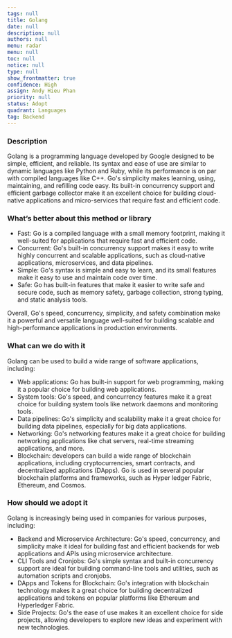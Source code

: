 ```yaml
---
tags: null
title: Golang
date: null
description: null
authors: null
menu: radar
menu: null
toc: null
notice: null
type: null
show_frontmatter: true
confidence: High
assign: Andy Hieu Phan
priority: null
status: Adopt
quadrant: Languages
tag: Backend
---
```


<!-- table_of_contents a9e5e342-3543-4061-b660-32508b5b237e -->

### Description

Golang is a programming language developed by Google designed to be simple, efficient, and reliable. Its syntax and ease of use are similar to dynamic languages like Python and Ruby, while its performance is on par with compiled languages like C++. Go's simplicity makes learning, using, maintaining, and refilling code easy. Its built-in concurrency support and efficient garbage collector make it an excellent choice for building cloud-native applications and micro-services that require fast and efficient code.

### What’s better about this method or library

* Fast: Go is a compiled language with a small memory footprint, making it well-suited for applications that require fast and efficient code.
* Concurrent: Go's built-in concurrency support makes it easy to write highly concurrent and scalable applications, such as cloud-native applications, microservices, and data pipelines.
* Simple: Go's syntax is simple and easy to learn, and its small features make it easy to use and maintain code over time.
* Safe: Go has built-in features that make it easier to write safe and secure code, such as memory safety, garbage collection, strong typing, and static analysis tools.

Overall, Go's speed, concurrency, simplicity, and safety combination make it a powerful and versatile language well-suited for building scalable and high-performance applications in production environments.

### What can we do with it

Golang can be used to build a wide range of software applications, including:

* Web applications: Go has built-in support for web programming, making it a popular choice for building web applications.
* System tools: Go's speed, and concurrency features make it a great choice for building system tools like network daemons and monitoring tools.
* Data pipelines: Go's simplicity and scalability make it a great choice for building data pipelines, especially for big data applications.
* Networking: Go's networking features make it a great choice for building networking applications like chat servers, real-time streaming applications, and more.
* Blockchain: developers can build a wide range of blockchain applications, including cryptocurrencies, smart contracts, and decentralized applications (DApps). Go is used in several popular blockchain platforms and frameworks, such as Hyper ledger Fabric, Ethereum, and Cosmos.

### How should we adopt it

Golang is increasingly being used in companies for various purposes, including:

* Backend and Microservice Architecture: Go's speed, concurrency, and simplicity make it ideal for building fast and efficient backends for web applications and APIs using microservice architecture.
* CLI Tools and Cronjobs: Go's simple syntax and built-in concurrency support are ideal for building command-line tools and utilities, such as automation scripts and cronjobs.
* DApps and Tokens for Blockchain: Go's integration with blockchain technology makes it a great choice for building decentralized applications and tokens on popular platforms like Ethereum and Hyperledger Fabric.
* Side Projects: Go's the ease of use makes it an excellent choice for side projects, allowing developers to explore new ideas and experiment with new technologies.

<!-- child_database 724a4cab-f40d-493f-ab7f-d86613d119eb -->

